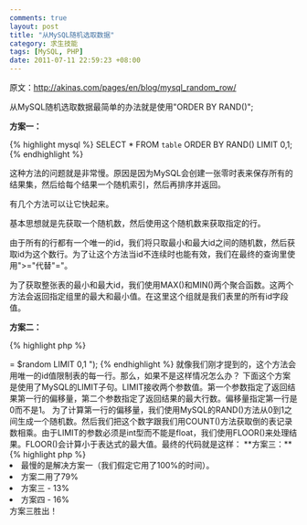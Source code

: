 ```yaml
--- 
comments: true
layout: post
title: "从MySQL随机选取数据"
category: 求生技能
tags: [MySQL, PHP]
date: 2011-07-11 22:59:23 +08:00
---
```

原文：<a href="http://akinas.com/pages/en/blog/mysql_random_row/" target="_blank">http://akinas.com/pages/en/blog/mysql_random_row/</a>

从MySQL随机选取数据最简单的办法就是使用"ORDER BY RAND()";

**方案一：**

{% highlight mysql %}
SELECT * FROM `table` ORDER BY RAND() LIMIT 0,1;
{% endhighlight %}

这种方法的问题就是非常慢。原因是因为MySQL会创建一张零时表来保存所有的结果集，然后给每个结果一个随机索引，然后再排序并返回。

有几个方法可以让它快起来。

基本思想就是先获取一个随机数，然后使用这个随机数来获取指定的行。

由于所有的行都有一个唯一的id，我们将只取最小和最大id之间的随机数，然后获取id为这个数行。为了让这个方法当id不连续时也能有效，我们在最终的查询里使用">="代替"="。

为了获取整张表的最小和最大id，我们使用MAX()和MIN()两个聚合函数。这两个方法会返回指定组里的最大和最小值。在这里这个组就是我们表里的所有id字段值。

**方案二：**

{% highlight php %}
<?php
$range_result = mysql_query( " SELECT MAX(`id`) AS max_id , MIN(`id`) AS min_id FROM `table` ");
$range_row = mysql_fetch_object( $range_result );
$random = mt_rand( $range_row-&gt;min_id , $range_row-&gt;max_id );
$result = mysql_query( " SELECT * FROM `table` WHERE `id` >= $random LIMIT 0,1 ");
{% endhighlight %}

就像我们刚才提到的，这个方法会用唯一的id值限制表的每一行。那么，如果不是这样情况怎么办？

下面这个方案是使用了MySQL的LIMIT子句。LIMIT接收两个参数值。第一个参数指定了返回结果第一行的偏移量，第二个参数指定了返回结果的最大行数。偏移量指定第一行是0而不是1。

为了计算第一行的偏移量，我们使用MySQL的RAND()方法从0到1之间生成一个随机数。然后我们把这个数字跟我们用COUNT()方法获取倒的表记录数相乘。由于LIMIT的参数必须是int型而不能是float，我们使用FLOOR()来处理结果。FLOOR()会计算小于表达式的最大值。最终的代码就是这样：

**方案三：**

{% highlight php %}
<?php
$offset_result = mysql_query( " SELECT FLOOR(RAND() * COUNT(*)) AS `offset` FROM `table` ");
$offset_row = mysql_fetch_object( $offset_result );
$offset = $offset_row-&gt;offset;
$result = mysql_query( " SELECT * FROM `table` LIMIT $offset, 1 " );
{% endhighlight %}

在MySQL 4.1以后我们可以使用子子查询合并上面两个方法：

**方案四：**

{% highlight mysql %}
SELECT * FROM `table` WHERE id &gt;= (SELECT FLOOR( MAX(id) * RAND()) FROM `table` ) ORDER BY id LIMIT 1;
{% endhighlight %}

这个方案跟方案二有同样的弱点，只对有唯一id值的表有效。

记住我们最初寻找选择随机行的替代方法的原因，速度！所以，这些方案的在执行时间上的比较会怎么样？我不会指出硬件和软件配置或者给出具体的数字。大概的结果是这样的：
<ul>
	<li>最慢的是解决方案一（我们假定它用了100%的时间）。</li>
	<li>方案二用了79%</li>
	<li>方案三 - 13%</li>
	<li>方案四 - 16%</li>
</ul>
方案三胜出！
